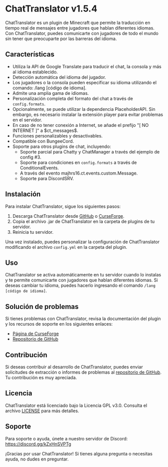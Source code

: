 # ChatTranslator v1.5.4

ChatTranslator es un plugin de Minecraft que permite la traducción en tiempo real de mensajes entre jugadores que hablan diferentes idiomas. Con ChatTranslator, puedes comunicarte con jugadores de todo el mundo sin tener que preocuparte por las barreras del idioma.

## Características

- Utiliza la API de Google Translate para traducir el chat, la consola y más al idioma establecido.
- Detección automática del idioma del jugador.
- Los jugadores o la consola pueden especificar su idioma utilizando el comando: /lang [código de idioma].
- Admite una amplia gama de idiomas.
- Personalización completa del formato del chat a través de `config.formats`.
- Opcionalmente, se puede utilizar la dependencia PlaceholderAPI. Sin embargo, es necesario instalar la extensión player para evitar problemas en el servidor.
- En caso de no tener conexión a Internet, se añade el prefijo "[ NO INTERNET ]" a \$ct_messages\$.
- Funciones personalizables y desactivables.
- Compatible con BungeeCord.
- Soporte para otros plugins de chat, incluyendo:
  - Soporte parcial para Chatty y ChatManager a través del ejemplo de config #3.
  - Soporte para condiciones en `config.formats` a través de ConditionalEvents.
  - A través del evento majhrs16.ct.events.custom.Message.
  - Soporte para DiscordSRV.

## Instalación

Para instalar ChatTranslator, sigue los siguientes pasos:

1. Descarga ChatTranslator desde [GitHub](https://github.com/CreativeMD/ChatTranslator/releases) o [CurseForge](https://www.curseforge.com/minecraft/mc-mods/chattranslator).
2. Copia el archivo .jar de ChatTranslator en la carpeta de plugins de tu servidor.
3. Reinicia tu servidor.

Una vez instalado, puedes personalizar la configuración de ChatTranslator modificando el archivo `config.yml` en la carpeta del plugin.

## Uso

ChatTranslator se activa automáticamente en tu servidor cuando lo instalas y te permite comunicarte con jugadores que hablan diferentes idiomas. Si deseas cambiar tu idioma, puedes hacerlo ingresando el comando `/lang [código de idioma]`.

## Solución de problemas

Si tienes problemas con ChatTranslator, revisa la documentación del plugin y los recursos de soporte en los siguientes enlaces:

- [Página de CurseForge](https://www.curseforge.com/minecraft/mc-mods/chattranslator)
- [Repositorio de GitHub](https://github.com/CreativeMD/ChatTranslator)

## Contribución

Si deseas contribuir al desarrollo de ChatTranslator, puedes enviar solicitudes de extracción o informes de problemas al [repositorio de GitHub](https://github.com/CreativeMD/ChatTranslator). Tu contribución es muy apreciada.

## Licencia

ChatTranslator está licenciado bajo la Licencia GPL v3.0. Consulta el archivo [LICENSE](LICENSE) para más detalles.

## Soporte

Para soporte o ayuda, únete a nuestro servidor de Discord: https://discord.gg/kZxHnSVPTg

¡Gracias por usar ChatTranslator! Si tienes alguna pregunta o necesitas ayuda, no dudes en preguntar.
